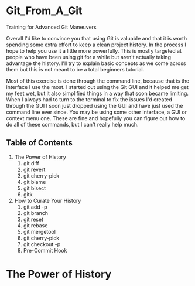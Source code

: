 # Git_From_A_Git
Training for Advanced Git Maneuvers


Overall I'd like to convince you that using Git is valuable and that it is worth spending some extra effort to keep a clean project history. In the process I hope to help you use it a little more powerfully. This is mostly targeted at people who have been using git for a while but aren't actually taking advantage the history. I'll try to explain basic concepts as we come across them but this is not meant to be a total beginners tutorial. 

Most of this exercise is done through the command line, because that is the interface I use the most. I started out using the Git GUI and it helped me get my feet wet, but it also simplified things in a way that soon became limiting. When I always had to turn to the terminal to fix the issues I'd created through the GUI I soon just dropped using the GUI and have just used the command line ever since. You may be using some other interface, a GUI or context menu one. These are fine and hopefully you can figure out how to do all of these commands, but I can't really help much.

## Table of Contents
1. The Power of History
    1. git diff
    2. git revert
    3. git cherry-pick
    4. git blame
    5. git bisect
    6. gitk
2. How to Curate Your History
    1. git add -p
    4. git branch
    7. git reset
    2. git rebase
    3. git mergetool
    5. git cherry-pick
    6. git checkout -p
    7. Pre-Commit Hook

# The Power of History

<instert some quote about history here>
   
    
